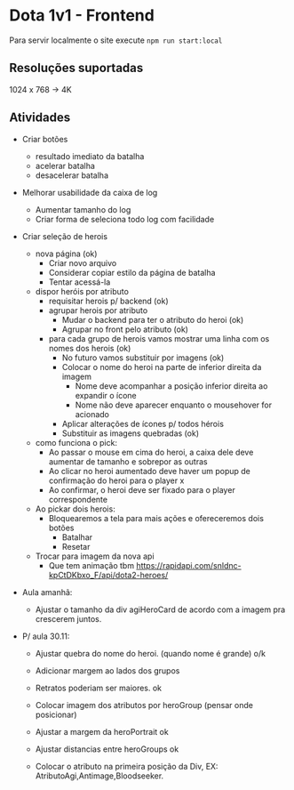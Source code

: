 # Dota 1v1 - Frontend

Para servir localmente o site execute `npm run start:local`

## Resoluções suportadas

1024 x 768 -> 4K

## Atividades

- Criar botões
  - resultado imediato da batalha
  - acelerar batalha
  - desacelerar batalha
  
  
- Melhorar usabilidade da caixa de log
  - Aumentar tamanho do log
  - Criar forma de seleciona todo log com facilidade



- Criar seleção de herois
  - nova página (ok)
    - Criar novo arquivo
    - Considerar copiar estilo da página de batalha
    - Tentar acessá-la
  - dispor heróis por atributo
    - requisitar herois p/ backend (ok)
    - agrupar herois por atributo
      - Mudar o backend para ter o atributo do heroi (ok)
      - Agrupar no front pelo atributo (ok)
    - para cada grupo de herois vamos mostrar uma linha com os nomes dos herois (ok)
      - No futuro vamos substituir por imagens (ok)
      - Colocar o nome do heroi na parte de inferior direita da imagem
        - Nome deve acompanhar a posição inferior direita ao expandir o ícone
        - Nome não deve aparecer enquanto o mousehover for acionado
      - Aplicar alterações de ícones p/ todos hérois
      - Substituir as imagens quebradas (ok)
  - como funciona o pick:
    - Ao passar o mouse em cima do heroi, a caixa dele deve aumentar de tamanho e sobrepor as outras
    - Ao clicar no heroi aumentado deve haver um popup de confirmação do heroi para o player x
    - Ao confirmar, o heroi deve ser fixado para o player correspondente
  - Ao pickar dois herois:
    - Bloquearemos a tela para mais ações e ofereceremos dois botões
      - Batalhar
      - Resetar
  - Trocar para imagem da nova api
    - Que tem animação tbm https://rapidapi.com/snldnc-kpCtDKbxo_F/api/dota2-heroes/

- Aula amanhã:
  - Ajustar o tamanho da div agiHeroCard de acordo com a imagem pra crescerem juntos.
- P/ aula 30.11:
  - Ajustar quebra do nome do heroi. (quando nome é grande) o/k
  - Adicionar margem ao lados dos grupos
  - Retratos poderiam ser maiores. ok
  
  - Colocar imagem dos atributos por heroGroup (pensar onde posicionar)
  - Ajustar a margem da heroPortrait ok
  - Ajustar distancias entre heroGroups ok
  
  - Colocar o atributo na primeira posição da Div, EX: AtributoAgi,Antimage,Bloodseeker. 